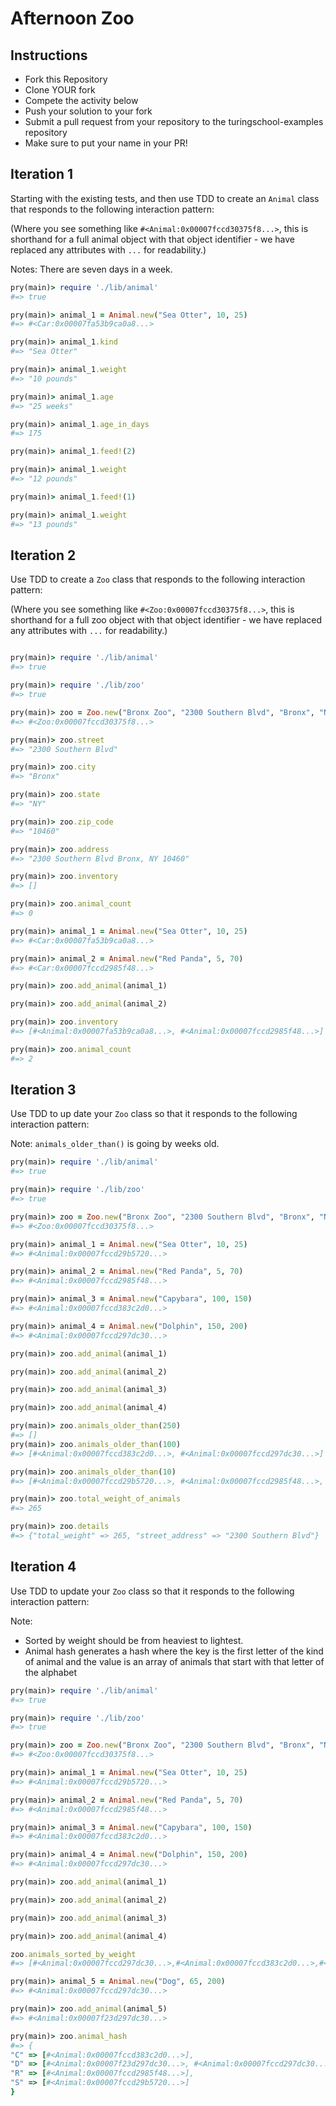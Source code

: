 # Afternoon Zoo

## Instructions

* Fork this Repository
* Clone YOUR fork
* Compete the activity below
* Push your solution to your fork
* Submit a pull request from your repository to the turingschool-examples repository
* Make sure to put your name in your PR!

## Iteration 1

Starting with the existing tests, and then use TDD to create an `Animal` class that
responds to the following interaction pattern: 

(Where you see something like `#<Animal:0x00007fccd30375f8...>`, this is
shorthand for a full animal object with that object identifier - we have
replaced any attributes with `...` for readability.)

Notes: There are seven days in a week.

```ruby
pry(main)> require './lib/animal'
#=> true

pry(main)> animal_1 = Animal.new("Sea Otter", 10, 25)
#=> #<Car:0x00007fa53b9ca0a8...>

pry(main)> animal_1.kind
#=> "Sea Otter"

pry(main)> animal_1.weight
#=> "10 pounds"

pry(main)> animal_1.age
#=> "25 weeks"

pry(main)> animal_1.age_in_days
#=> 175

pry(main)> animal_1.feed!(2)

pry(main)> animal_1.weight
#=> "12 pounds"

pry(main)> animal_1.feed!(1)

pry(main)> animal_1.weight
#=> "13 pounds"
```

## Iteration 2

Use TDD to create a `Zoo` class that responds to the following interaction
pattern:

(Where you see something like `#<Zoo:0x00007fccd30375f8...>`, this is
shorthand for a full zoo object with that object identifier - we have
replaced any attributes with `...` for readability.)

```ruby

pry(main)> require './lib/animal'
#=> true

pry(main)> require './lib/zoo'
#=> true

pry(main)> zoo = Zoo.new("Bronx Zoo", "2300 Southern Blvd", "Bronx", "NY", "10460")
#=> #<Zoo:0x00007fccd30375f8...>

pry(main)> zoo.street
#=> "2300 Southern Blvd"

pry(main)> zoo.city
#=> "Bronx"

pry(main)> zoo.state
#=> "NY"

pry(main)> zoo.zip_code
#=> "10460"

pry(main)> zoo.address
#=> "2300 Southern Blvd Bronx, NY 10460"

pry(main)> zoo.inventory
#=> []

pry(main)> zoo.animal_count
#=> 0

pry(main)> animal_1 = Animal.new("Sea Otter", 10, 25)
#=> #<Car:0x00007fa53b9ca0a8...>

pry(main)> animal_2 = Animal.new("Red Panda", 5, 70)
#=> #<Car:0x00007fccd2985f48...>

pry(main)> zoo.add_animal(animal_1)

pry(main)> zoo.add_animal(animal_2)

pry(main)> zoo.inventory
#=> [#<Animal:0x00007fa53b9ca0a8...>, #<Animal:0x00007fccd2985f48...>]

pry(main)> zoo.animal_count
#=> 2
```

## Iteration 3

Use TDD to up date your `Zoo` class so that it responds to the following interaction pattern:

Note: `animals_older_than()` is going by weeks old.

```ruby
pry(main)> require './lib/animal'
#=> true

pry(main)> require './lib/zoo'
#=> true

pry(main)> zoo = Zoo.new("Bronx Zoo", "2300 Southern Blvd", "Bronx", "NY", "10460")
#=> #<Zoo:0x00007fccd30375f8...>

pry(main)> animal_1 = Animal.new("Sea Otter", 10, 25)
#=> #<Animal:0x00007fccd29b5720...>

pry(main)> animal_2 = Animal.new("Red Panda", 5, 70)
#=> #<Animal:0x00007fccd2985f48...>

pry(main)> animal_3 = Animal.new("Capybara", 100, 150)
#=> #<Animal:0x00007fccd383c2d0...>

pry(main)> animal_4 = Animal.new("Dolphin", 150, 200)
#=> #<Animal:0x00007fccd297dc30...>

pry(main)> zoo.add_animal(animal_1)

pry(main)> zoo.add_animal(animal_2)

pry(main)> zoo.add_animal(animal_3)

pry(main)> zoo.add_animal(animal_4)

pry(main)> zoo.animals_older_than(250)
#=> []
pry(main)> zoo.animals_older_than(100)
#=> [#<Animal:0x00007fccd383c2d0...>, #<Animal:0x00007fccd297dc30...>]

pry(main)> zoo.animals_older_than(10)
#=> [#<Animal:0x00007fccd29b5720...>, #<Animal:0x00007fccd2985f48...>, #<Animal:0x00007fccd383c2d0...>, #<Animal:0x00007fccd297dc30...>]

pry(main)> zoo.total_weight_of_animals
#=> 265

pry(main)> zoo.details
#=> {"total_weight" => 265, "street_address" => "2300 Southern Blvd"}
```

## Iteration 4

Use TDD to update your `Zoo` class so that it responds to the following
interaction pattern:

Note: 
* Sorted by weight should be from heaviest to lightest.
* Animal hash generates a hash where the key is the first letter of the kind of animal
and the value is an array of animals that start with that letter of the alphabet

```ruby
pry(main)> require './lib/animal'
#=> true

pry(main)> require './lib/zoo'
#=> true

pry(main)> zoo = Zoo.new("Bronx Zoo", "2300 Southern Blvd", "Bronx", "NY", "10460")
#=> #<Zoo:0x00007fccd30375f8...>

pry(main)> animal_1 = Animal.new("Sea Otter", 10, 25)
#=> #<Animal:0x00007fccd29b5720...>

pry(main)> animal_2 = Animal.new("Red Panda", 5, 70)
#=> #<Animal:0x00007fccd2985f48...>

pry(main)> animal_3 = Animal.new("Capybara", 100, 150)
#=> #<Animal:0x00007fccd383c2d0...>

pry(main)> animal_4 = Animal.new("Dolphin", 150, 200)
#=> #<Animal:0x00007fccd297dc30...>

pry(main)> zoo.add_animal(animal_1)

pry(main)> zoo.add_animal(animal_2)

pry(main)> zoo.add_animal(animal_3)

pry(main)> zoo.add_animal(animal_4)

zoo.animals_sorted_by_weight
#=> [#<Animal:0x00007fccd297dc30...>,#<Animal:0x00007fccd383c2d0...>,#<Animal:0x00007fccd2985f48...,#<Animal:0x00007fccd29b5720...>]

pry(main)> animal_5 = Animal.new("Dog", 65, 200)
#=> #<Animal:0x00007fccd297dc30...>

pry(main)> zoo.add_animal(animal_5)
#=> #<Animal:0x00007f23d297dc30...>

pry(main)> zoo.animal_hash
#=> {
"C" => [#<Animal:0x00007fccd383c2d0...>],
"D" => [#<Animal:0x00007f23d297dc30...>, #<Animal:0x00007fccd297dc30...>],
"R" => [#<Animal:0x00007fccd2985f48...>],
"S" => [#<Animal:0x00007fccd29b5720...>]
}
```
